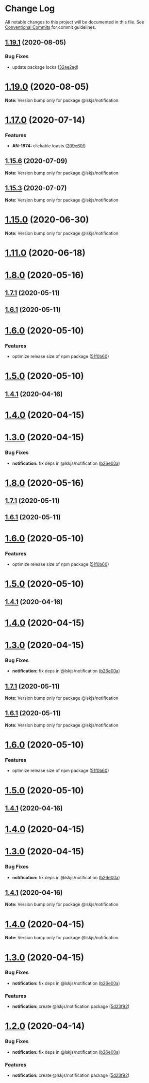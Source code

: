 # Change Log

All notable changes to this project will be documented in this file.
See [Conventional Commits](https://conventionalcommits.org) for commit guidelines.

## [1.19.1](https://github.com/lskjs/ux/tree/master/packages/notification/compare/v1.19.0...v1.19.1) (2020-08-05)


### Bug Fixes

* update package locks ([32ae2ad](https://github.com/lskjs/ux/tree/master/packages/notification/commit/32ae2ad9cfd0d1024ecc610f046acc8b01997ff2))





# [1.19.0](https://github.com/lskjs/ux/tree/master/packages/notification/compare/v1.18.4...v1.19.0) (2020-08-05)

**Note:** Version bump only for package @lskjs/notification





# [1.17.0](https://github.com/lskjs/ux/tree/master/packages/notification/compare/v1.16.1...v1.17.0) (2020-07-14)


### Features

* **AN-1874:** clickable toasts ([209e60f](https://github.com/lskjs/ux/tree/master/packages/notification/commit/209e60f5ff58261a33b26b8e81579e74d19ad0cb))





## [1.15.6](https://github.com/lskjs/ux/tree/master/packages/notification/compare/v1.15.5...v1.15.6) (2020-07-09)

**Note:** Version bump only for package @lskjs/notification





## [1.15.3](https://github.com/lskjs/ux/tree/master/packages/notification/compare/v1.15.2...v1.15.3) (2020-07-07)

**Note:** Version bump only for package @lskjs/notification





# [1.15.0](https://github.com/lskjs/ux/tree/master/packages/notification/compare/v1.14.0...v1.15.0) (2020-06-30)

**Note:** Version bump only for package @lskjs/notification





# [1.11.0](https://github.com/lskjs/ux/tree/master/packages/notification/compare/v1.1.100...v1.11.0) (2020-06-18)



# [1.8.0](https://github.com/lskjs/ux/tree/master/packages/notification/compare/v1.1.97...v1.8.0) (2020-05-16)



## [1.7.1](https://github.com/lskjs/ux/tree/master/packages/notification/compare/v1.6.1...v1.7.1) (2020-05-11)



## [1.6.1](https://github.com/lskjs/ux/tree/master/packages/notification/compare/v1.6.0...v1.6.1) (2020-05-11)



# [1.6.0](https://github.com/lskjs/ux/tree/master/packages/notification/compare/v1.5.0...v1.6.0) (2020-05-10)


### Features

* optimize release size of npm package ([51f0b60](https://github.com/lskjs/ux/tree/master/packages/notification/commit/51f0b60a4a471b0b1da9232105a4cf23b720ec8c))



# [1.5.0](https://github.com/lskjs/ux/tree/master/packages/notification/compare/v1.1.94...v1.5.0) (2020-05-10)



## [1.4.1](https://github.com/lskjs/ux/tree/master/packages/notification/compare/v1.4.0...v1.4.1) (2020-04-16)



# [1.4.0](https://github.com/lskjs/ux/tree/master/packages/notification/compare/v1.3.0...v1.4.0) (2020-04-15)



# [1.3.0](https://github.com/lskjs/ux/tree/master/packages/notification/compare/v1.1.76...v1.3.0) (2020-04-15)


### Bug Fixes

* **notification:** fix deps in @lskjs/notification ([b26e00a](https://github.com/lskjs/ux/tree/master/packages/notification/commit/b26e00a64212e66e4efa6aa06ec3a35bbb7ef314))





# [1.8.0](https://github.com/lskjs/ux/tree/master/packages/notification/compare/v1.1.97...v1.8.0) (2020-05-16)



## [1.7.1](https://github.com/lskjs/ux/tree/master/packages/notification/compare/v1.6.1...v1.7.1) (2020-05-11)



## [1.6.1](https://github.com/lskjs/ux/tree/master/packages/notification/compare/v1.6.0...v1.6.1) (2020-05-11)



# [1.6.0](https://github.com/lskjs/ux/tree/master/packages/notification/compare/v1.5.0...v1.6.0) (2020-05-10)


### Features

* optimize release size of npm package ([51f0b60](https://github.com/lskjs/ux/tree/master/packages/notification/commit/51f0b60a4a471b0b1da9232105a4cf23b720ec8c))



# [1.5.0](https://github.com/lskjs/ux/tree/master/packages/notification/compare/v1.1.94...v1.5.0) (2020-05-10)



## [1.4.1](https://github.com/lskjs/ux/tree/master/packages/notification/compare/v1.4.0...v1.4.1) (2020-04-16)



# [1.4.0](https://github.com/lskjs/ux/tree/master/packages/notification/compare/v1.3.0...v1.4.0) (2020-04-15)



# [1.3.0](https://github.com/lskjs/ux/tree/master/packages/notification/compare/v1.1.76...v1.3.0) (2020-04-15)


### Bug Fixes

* **notification:** fix deps in @lskjs/notification ([b26e00a](https://github.com/lskjs/ux/tree/master/packages/notification/commit/b26e00a64212e66e4efa6aa06ec3a35bbb7ef314))





## [1.7.1](https://github.com/lskjs/ux/tree/master/packages/notification/compare/v1.6.1...v1.7.1) (2020-05-11)

**Note:** Version bump only for package @lskjs/notification





## [1.6.1](https://github.com/lskjs/ux/tree/master/packages/notification/compare/v1.6.0...v1.6.1) (2020-05-11)

**Note:** Version bump only for package @lskjs/notification





# [1.6.0](https://github.com/lskjs/ux/tree/master/packages/notification/compare/v1.5.0...v1.6.0) (2020-05-10)


### Features

* optimize release size of npm package ([51f0b60](https://github.com/lskjs/ux/tree/master/packages/notification/commit/51f0b60a4a471b0b1da9232105a4cf23b720ec8c))





# [1.5.0](https://github.com/lskjs/ux/tree/master/packages/notification/compare/v1.1.94...v1.5.0) (2020-05-10)



## [1.4.1](https://github.com/lskjs/ux/tree/master/packages/notification/compare/v1.4.0...v1.4.1) (2020-04-16)



# [1.4.0](https://github.com/lskjs/ux/tree/master/packages/notification/compare/v1.3.0...v1.4.0) (2020-04-15)



# [1.3.0](https://github.com/lskjs/ux/tree/master/packages/notification/compare/v1.1.76...v1.3.0) (2020-04-15)


### Bug Fixes

* **notification:** fix deps in @lskjs/notification ([b26e00a](https://github.com/lskjs/ux/tree/master/packages/notification/commit/b26e00a64212e66e4efa6aa06ec3a35bbb7ef314))





## [1.4.1](https://github.com/lskjs/ux/tree/master/packages/notification/compare/v1.4.0...v1.4.1) (2020-04-16)

**Note:** Version bump only for package @lskjs/notification





# [1.4.0](https://github.com/lskjs/ux/tree/master/packages/notification/compare/v1.3.0...v1.4.0) (2020-04-15)

**Note:** Version bump only for package @lskjs/notification





# [1.3.0](https://github.com/lskjs/ux/tree/master/packages/notification/compare/v1.1.76...v1.3.0) (2020-04-15)


### Bug Fixes

* **notification:** fix deps in @lskjs/notification ([b26e00a](https://github.com/lskjs/ux/tree/master/packages/notification/commit/b26e00a64212e66e4efa6aa06ec3a35bbb7ef314))


### Features

* **notification:** create @lskjs/notification package ([5d23f92](https://github.com/lskjs/ux/tree/master/packages/notification/commit/5d23f9267667d0c7d36490b523d9ee9e59c2f383))





# [1.2.0](https://github.com/lskjs/ux/tree/master/packages/notification/compare/v1.1.76...v1.2.0) (2020-04-14)


### Bug Fixes

* **notification:** fix deps in @lskjs/notification ([b26e00a](https://github.com/lskjs/ux/tree/master/packages/notification/commit/b26e00a64212e66e4efa6aa06ec3a35bbb7ef314))


### Features

* **notification:** create @lskjs/notification package ([5d23f92](https://github.com/lskjs/ux/tree/master/packages/notification/commit/5d23f9267667d0c7d36490b523d9ee9e59c2f383))
